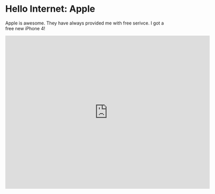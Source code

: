 # Hello Internet: Apple

Apple is awesome. They have always provided me with free serivce. I got a free new iPhone 4!

<div class="video vimeo"><iframe src="http://player.vimeo.com/video/14240017?title=0&amp;byline=0&amp;portrait=0&amp;color=f05b35" width="640" height="480" frameborder="0" webkitAllowFullScreen mozallowfullscreen allowFullScreen></iframe></div>
